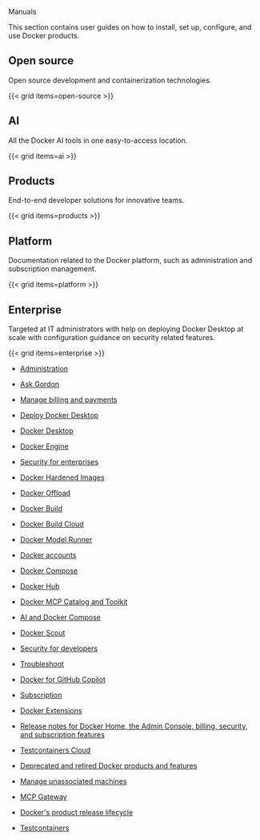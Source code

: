 Manuals


This section contains user guides on how to install, set up, configure, and use
Docker products.

## Open source

Open source development and containerization technologies.

{{< grid items=open-source >}}

## AI

All the Docker AI tools in one easy-to-access location. 

{{< grid items=ai >}}

## Products

End-to-end developer solutions for innovative teams.

{{< grid items=products >}}

## Platform

Documentation related to the Docker platform, such as administration and
subscription management.

{{< grid items=platform >}}

## Enterprise

Targeted at IT administrators with help on deploying Docker Desktop at scale with configuration guidance on security related features. 

{{< grid items=enterprise >}}


- [Administration](https://docs.docker.com/admin/)

- [Ask Gordon](https://docs.docker.com/ai/gordon/)

- [Manage billing and payments](https://docs.docker.com/billing/)

- [Deploy Docker Desktop](https://docs.docker.com/enterprise/enterprise-deployment/)

- [Docker Desktop](https://docs.docker.com/desktop/)

- [Docker Engine](https://docs.docker.com/engine/)

- [Security for enterprises](https://docs.docker.com/enterprise/security/)

- [Docker Hardened Images](https://docs.docker.com/dhi/)

- [Docker Offload](https://docs.docker.com/offload/)

- [Docker Build](https://docs.docker.com/build/)

- [Docker Build Cloud](https://docs.docker.com/build-cloud/)

- [Docker Model Runner](https://docs.docker.com/ai/model-runner/)

- [Docker accounts](https://docs.docker.com/accounts/)

- [Docker Compose](https://docs.docker.com/compose/)

- [Docker Hub](https://docs.docker.com/docker-hub/)

- [Docker MCP Catalog and Toolkit](https://docs.docker.com/ai/mcp-catalog-and-toolkit/)

- [AI and Docker Compose](https://docs.docker.com)

- [Docker Scout](https://docs.docker.com/scout/)

- [Security for developers](https://docs.docker.com/security/)

- [Troubleshoot](https://docs.docker.com)

- [Docker for GitHub Copilot](https://docs.docker.com/copilot/)

- [Subscription](https://docs.docker.com/subscription/)

- [Docker Extensions](https://docs.docker.com/extensions/)

- [Release notes for Docker Home, the Admin Console, billing, security, and subscription features](https://docs.docker.com/platform-release-notes/)

- [Testcontainers Cloud](https://docs.docker.com/tcc/)

- [Deprecated and retired Docker products and features](https://docs.docker.com/retired/)

- [Manage unassociated machines](https://docs.docker.com/unassociated-machines/)

- [MCP Gateway](https://docs.docker.com/ai/mcp-gateway/)

- [Docker's product release lifecycle](https://docs.docker.com/release-lifecycle/)

- [Testcontainers](https://docs.docker.com/testcontainers/)
